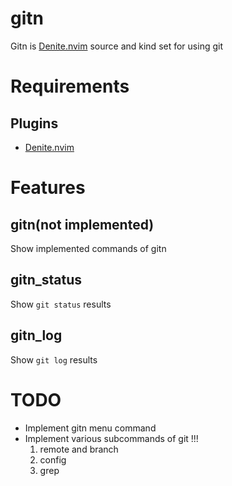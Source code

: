 # gitn
Gitn is [Denite.nvim][denite] source and kind set for using git

# Requirements
## Plugins
- [Denite.nvim][denite]

# Features
## gitn(not implemented)
Show implemented commands of gitn

## gitn_status
Show `git status` results

## gitn_log
Show `git log` results

# TODO
- Implement gitn menu command
- Implement various subcommands of git !!!
    1. remote and branch
    2. config
    3. grep

[denite]:https://github.com/Shougo/denite.nvim

